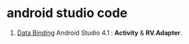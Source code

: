 # android studio code
1.  [Data Binding](/view%20binding) Android Studio 4.1 : **Activity** & **RV.Adapter**.

